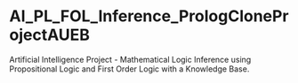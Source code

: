 # AI_PL_FOL_Inference_PrologCloneProjectAUEB

Artificial Intelligence Project - Mathematical Logic Inference using Propositional Logic and First Order Logic with a Knowledge Base.
